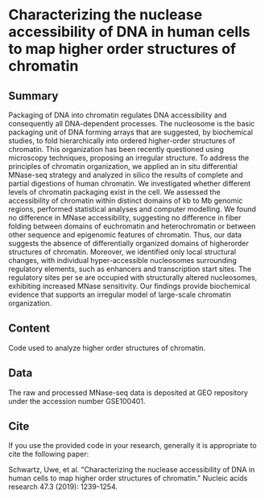 # Characterizing the nuclease accessibility of DNA in human cells to map higher order structures of chromatin

## Summary

Packaging of DNA into chromatin regulates DNA accessibility and consequently all DNA-dependent processes.
The nucleosome is the basic packaging unit of DNA forming arrays that are suggested, by biochemical studies, to fold hierarchically into ordered higher-order structures of chromatin. This organization has been recently questioned using microscopy techniques, proposing an irregular structure. To address the principles of chromatin organization, we applied an in situ differential MNase-seq strategy and analyzed in silico the results of complete and partial digestions of human chromatin. We investigated whether different levels of chromatin packaging exist in the cell. We assessed the accessibility of chromatin within distinct domains of kb to Mb genomic regions, performed statistical analyses and computer modelling. We found no difference in MNase accessibility, suggesting no difference in fiber folding between domains of euchromatin and heterochromatin or between other sequence and epigenomic features of chromatin. Thus, our data suggests the absence of differentially organized domains of higherorder structures of chromatin. Moreover, we identified only local structural changes, with individual hyper-accessible nucleosomes surrounding regulatory elements, such as enhancers and transcription start sites. The regulatory sites per se are occupied with structurally altered nucleosomes, exhibiting increased MNase sensitivity. Our findings provide biochemical evidence that supports an irregular model of large-scale chromatin organization.

## Content
Code used to analyze higher order structures of chromatin.  

## Data 
The raw and processed MNase-seq data is deposited at GEO repository under the accession number GSE100401. 

## Cite
If you use the provided code in your research, generally it is appropriate to cite the following paper:

Schwartz, Uwe, et al. "Characterizing the nuclease accessibility of DNA in human cells to map higher order structures of chromatin." Nucleic acids research 47.3 (2019): 1239-1254.
